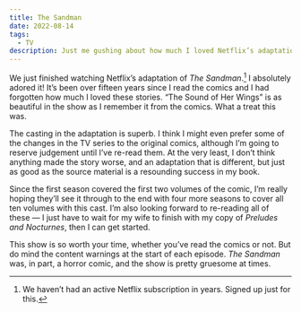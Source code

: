```yaml
---
title: The Sandman
date: 2022-08-14
tags:
  - TV
description: Just me gushing about how much I loved Netflix’s adaptation of The Sandman comics by Neil Gaiman. What an absolute treat.
---
```


We just finished watching Netflix’s adaptation of <i>The Sandman</i>.[^1] I absolutely adored it! It’s been over fifteen years since I read the comics and I had forgotten how much I loved these stories. “The Sound of Her Wings” is as beautiful in the show as I remember it from the comics. What a treat this was.

The casting in the adaptation is superb. I think I might even prefer some of the changes in the TV series to the original comics, although I’m going to reserve judgement until I’ve re-read them. At the very least, I don’t think anything made the story worse, and an adaptation that is different, but just as good as the source material is a resounding success in my book.

Since the first season covered the first two volumes of the comic, I’m really hoping they’ll see it through to the end with four more seasons to cover all ten volumes with this cast. I’m also looking forward to re-reading all of these — I just have to wait for my wife to finish with my copy of <i>Preludes and Nocturnes</i>, then I can get started.

This show is so worth your time, whether you’ve read the comics or not. But do mind the content warnings at the start of each episode. _The Sandman_ was, in part, a horror comic, and the show is pretty gruesome at times.

[^1]: We haven’t had an active Netflix subscription in years. Signed up just for this.
